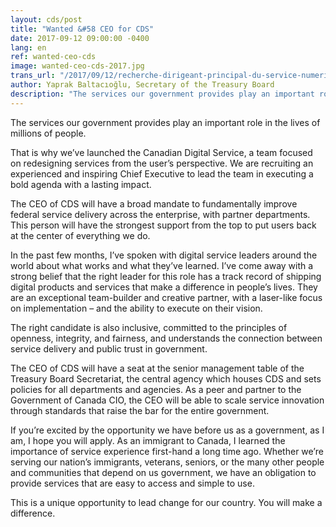```yaml
---
layout: cds/post
title: "Wanted &#58 CEO for CDS"
date: 2017-09-12 09:00:00 -0400
lang: en
ref: wanted-ceo-cds
image: wanted-ceo-cds-2017.jpg
trans_url: "/2017/09/12/recherche-dirigeant-principal-du-service-numerique-canadien"
author: Yaprak Baltacıoğlu, Secretary of the Treasury Board
description: "The services our government provides play an important role in the lives of millions of people. That is why we’ve launched the Canadian Digital Service, a team focused on redesigning services from the user’s perspective. We are recruiting an experienced and inspiring Chief Executive to lead the team in executing a bold agenda with a lasting impact."
---
```

The services our government provides play an important role in the lives of millions of people. 

That is why we’ve launched the Canadian Digital Service, a team focused on redesigning services from the user’s perspective. We are recruiting an experienced and inspiring Chief Executive to lead the team in executing a bold agenda with a lasting impact.

The CEO of CDS will have a broad mandate to fundamentally improve federal service delivery across the enterprise, with partner departments. This person will have the strongest support from the top to put users back at the center of everything we do.

In the past few months, I’ve spoken with digital service leaders around the world about what works and what they’ve learned. I’ve come away with a strong belief that the right leader for this role has a track record of shipping digital products and services that make a difference in people’s lives. They are an exceptional team-builder and creative partner, with a laser-like focus on implementation – and the ability to execute on their vision. 

The right candidate is also inclusive, committed to the principles of openness, integrity, and fairness, and understands the connection between service delivery and public trust in government. 

The CEO of CDS will have a seat at the senior management table of the Treasury Board Secretariat, the central agency which houses CDS and sets policies for all departments and agencies. As a peer and partner to the Government of Canada CIO, the CEO will be able to scale service innovation through standards that raise the bar for the entire government.

If you’re excited by the opportunity we have before us as a government, as I am, I hope you will apply. As an immigrant to Canada, I learned the importance of service experience first-hand a long time ago. Whether we’re serving our nation’s immigrants, veterans, seniors, or the many other people and communities that depend on us government, we have an obligation to provide services that are easy to access and simple to use.

This is a unique opportunity to lead change for our country. You will make a difference.
